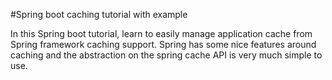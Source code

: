 #Spring boot caching tutorial with example

In this Spring boot tutorial, learn to easily manage application cache from Spring framework caching support. Spring has some nice features around caching and the abstraction on the spring cache API is very much simple to use.

